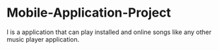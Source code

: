 # Mobile-Application-Project
I is a application that can play installed and online songs like any other music player application.
